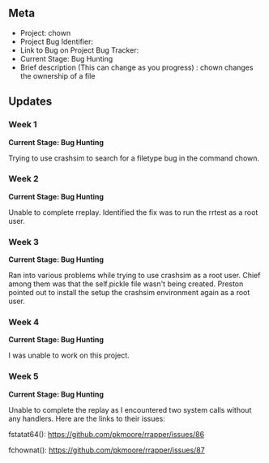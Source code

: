 ## Meta
* Project: chown
* Project Bug Identifier: 
* Link to Bug on Project Bug Tracker: 
* Current Stage: Bug Hunting
* Brief description (This can change as you progress) : chown changes the ownership of a file



## Updates


### Week 1

**Current Stage: Bug Hunting**

Trying to use crashsim to search for a filetype bug in the command chown.

### Week 2

**Current Stage: Bug Hunting**

Unable to complete rreplay. Identified the fix was to run the rrtest as a root user.

### Week 3

**Current Stage: Bug Hunting**

Ran into various problems while trying to use crashsim as a root user. Chief among them was that the self.pickle file wasn't being created. Preston pointed out to install the setup the crashsim environment again as a root user.

### Week 4

**Current Stage: Bug Hunting**

I was unable to work on this project.

### Week 5

**Current Stage: Bug Hunting**

Unable to complete the replay as I encountered two system calls without any handlers. Here are the links to their issues:

fstatat64(): https://github.com/pkmoore/rrapper/issues/86

fchownat(): https://github.com/pkmoore/rrapper/issues/87

